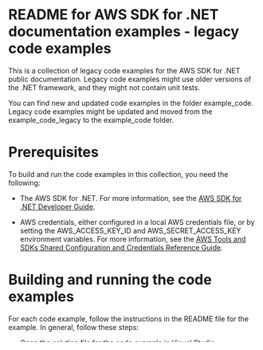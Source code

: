 # README for AWS SDK for .NET documentation examples - legacy code examples

This is a collection of legacy code examples for the AWS SDK for .NET public documentation.  Legacy code examples might use older versions of the .NET framework, and they might not contain unit tests.

You can find new and updated code examples in the folder example_code.  Legacy code examples might be updated and moved from the example_code_legacy to the example_code folder.


# Prerequisites

To build and run the code examples in this collection, you need the following:

- The AWS SDK for .NET. For more information, see the [AWS SDK for .NET
Developer Guide](https://docs.aws.amazon.com/sdk-for-net/v3/developer-guide/welcome.html).

- AWS credentials, either configured in a local AWS credentials file, or by setting the AWS_ACCESS_KEY_ID and AWS_SECRET_ACCESS_KEY environment variables.  For more information, see the [AWS Tools and SDKs Shared Configuration and Credentials Reference Guide](https://docs.aws.amazon.com/credref/latest/refdocs/overview.html).


# Building and running the code examples

For each code example, follow the instructions in the README file for the example.  In general, follow these steps:

- Open the solution file for the code example in Visual Studio.
- Compile and run the solution.


## Additional information

- As an AWS best practice, grant all code least privilege, or only the permissions required to perform a task. For more information, see [Grant Least Privilege](https://docs.aws.amazon.com/IAM/latest/UserGuide/best-practices.html#grant-least-privilege) in the *AWS Identity and Access Management User Guide*.

- This code has not been tested in all AWS Regions. Some AWS services are available only in specific Regions. For more information, see [Region Table](https://aws.amazon.com/about-aws/global-infrastructure/regional-product-services/) on the AWS website.

- Running this code might result in charges to your AWS account.


## Copyright and License

All content in this repository, unless otherwise stated, is
Copyright © Amazon Web Services, Inc. or its affiliates. All rights reserved.

Except where otherwise noted, all examples in this collection are licensed under the [Apache
license, version 2.0](https://www.apache.org/licenses/LICENSE-2.0) (the "License"). The full
license text is provided in the `LICENSE` file accompanying this repository.